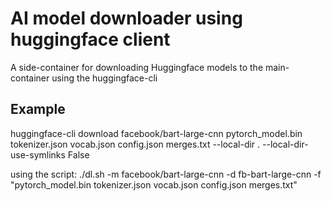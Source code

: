 # AI model downloader using huggingface client
A side-container for downloading Huggingface models to the main-container using the huggingface-cli

## Example
huggingface-cli download facebook/bart-large-cnn pytorch_model.bin tokenizer.json vocab.json config.json merges.txt --local-dir . --local-dir-use-symlinks False

using the script:
./dl.sh -m facebook/bart-large-cnn -d fb-bart-large-cnn -f "pytorch_model.bin tokenizer.json vocab.json config.json merges.txt"
